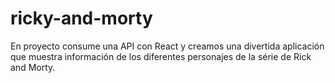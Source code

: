 # ricky-and-morty

En proyecto consume una API con React y creamos una divertida aplicación que muestra información de los diferentes personajes de la série de Rick and Morty.
